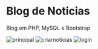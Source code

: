 # Blog de Noticias
Blog em PHP, MySQL e Bootstrap 

![principal](https://user-images.githubusercontent.com/6172978/34573439-efb60b4e-f152-11e7-9d87-7111835aedff.png)
![criarnoticias](https://user-images.githubusercontent.com/6172978/34573448-f5986c8c-f152-11e7-9134-261851e1a3e5.png)
![login](https://user-images.githubusercontent.com/6172978/34573450-f95a7a22-f152-11e7-960c-df920e87e479.png)

